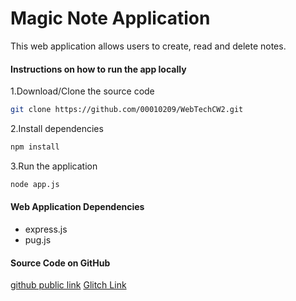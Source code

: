 # Magic Note Application
This web application allows users to create, read and delete notes.
#### Instructions on how to run the app locally
1.Download/Clone the source code
```bash
git clone https://github.com/00010209/WebTechCW2.git
```
2.Install dependencies
```bash
npm install
```
3.Run the application
```bash
node app.js
```



#### Web Application Dependencies 
 - express.js
 - pug.js

#### Source Code on GitHub
[github public link](https://github.com/00010209/WebTechCW2.git)
[Glitch Link](https://loving-capricious-sidewalk.glitch.me)
